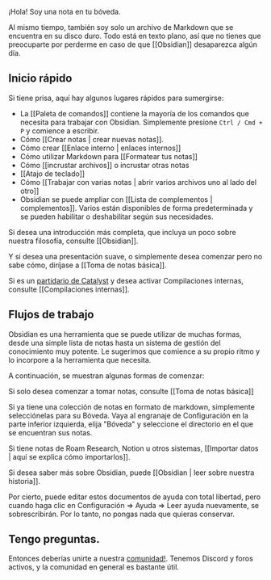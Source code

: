 ¡Hola! Soy una nota en tu bóveda.

Al mismo tiempo, también soy solo un archivo de Markdown que se encuentra en su disco duro. Todo está en texto plano, así que no tienes que preocuparte por perderme en caso de que [[Obsidian]] desaparezca algún día.

## Inicio rápido

Si tiene prisa, aquí hay algunos lugares rápidos para sumergirse:

- La [[Paleta de comandos]] contiene la mayoría de los comandos que necesita para trabajar con Obsidian. Simplemente presione `Ctrl / Cmd + P` y comience a escribir.
- Cómo [[Crear notas | crear nuevas notas]].
- Cómo crear [[Enlace interno | enlaces internos]]
- Cómo utilizar Markdown para [[Formatear tus notas]]
- Cómo [[incrustar archivos]] o incrustar otras notas
- [[Atajo de teclado]]
- Cómo [[Trabajar con varias notas | abrir varios archivos uno al lado del otro]]
- Obsidian se puede ampliar con [[Lista de complementos | complementos]]. Varios están disponibles de forma predeterminada y se pueden habilitar o deshabilitar según sus necesidades.


Si desea una introducción más completa, que incluya un poco sobre nuestra filosofía, consulte [[Obsidian]].

Y si desea una presentación suave, o simplemente desea comenzar pero no sabe cómo, diríjase a [[Toma de notas básica]].

Si es un [partidario de Catalyst](https://obsidian.md/pricing) y desea activar Compilaciones internas, consulte [[Compilaciones internas]].

## Flujos de trabajo

Obsidian es una herramienta que se puede utilizar de muchas formas, desde una simple lista de notas hasta un sistema de gestión del conocimiento muy potente. Le sugerimos que comience a su propio ritmo y lo incorpore a la herramienta que necesita.

A continuación, se muestran algunas formas de comenzar:

Si solo desea comenzar a tomar notas, consulte [[Toma de notas básica]]

Si ya tiene una colección de notas en formato de markdown, simplemente selecciónelas para su Bóveda. Vaya al engranaje de Configuración en la parte inferior izquierda, elija "Bóveda" y seleccione el directorio en el que se encuentran sus notas.

Si tiene notas de Roam Research, Notion u otros sistemas, [[Importar datos | aquí se explica cómo importarlos]].

Si desea saber más sobre Obsidian, puede [[Obsidian | leer sobre nuestra historia]].

Por cierto, puede editar estos documentos de ayuda con total libertad, pero cuando haga clic en Configuración => Ayuda => Leer ayuda nuevamente, se sobrescribirán. Por lo tanto, no pongas nada que quieras conservar.

## Tengo preguntas.

Entonces deberías unirte a nuestra [comunidad!](https://obsidian.md/community). Tenemos Discord y foros activos, y la comunidad en general es bastante útil.